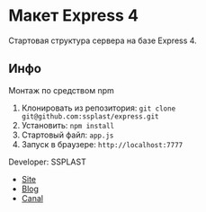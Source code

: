# Макет Express 4

Стартовая структура сервера на базе Express 4.

## Инфо

Монтаж по средством npm

1. Клонировать из репозитория: `git clone git@github.com:ssplast/express.git`<br>
2. Установить: `npm install`<br>
3. Стартовый файл: `app.js`<br>
4. Запуск в браузере: `http://localhost:7777`<br>


Developer: SSPLAST<br>
- [Site](http://warp.pp.ua)
- [Blog](http://warp.pp.ua)
- [Canal](http://warp.pp.ua)
